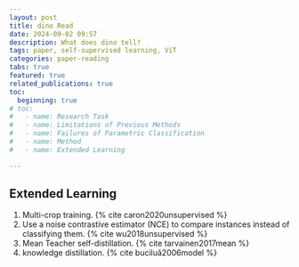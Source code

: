 ```yaml
---
layout: post
title: dino Read
date: 2024-09-02 09:57
description: What does dino tell?
tags: paper, self-supervised learning, ViT
categories: paper-reading
tabs: true
featured: true
related_publications: true
toc:
  beginning: true
# toc:
#   - name: Research Task
#   - name: Limitations of Previous Methods
#   - name: Failures of Parametric Classification
#   - name: Method
#   - name: Extended Learning

---
```



## Extended Learning
1. Multi-crop training. {% cite caron2020unsupervised %}
2. Use a noise contrastive estimator (NCE) to compare instances instead of classifying them. {% cite wu2018unsupervised %}
3. Mean Teacher self-distillation. {% cite tarvainen2017mean %}
4. knowledge distillation. {% cite buciluǎ2006model %}
